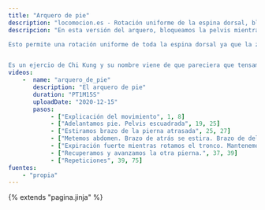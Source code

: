```yaml
---
title: "Arquero de pie"
description: "locomocion.es - Rotación uniforme de la espina dorsal, bloqueando la pelvis y rotando los hombros."
descripcion: "En esta versión del arquero, bloqueamos la pelvis mientras hacemos una suave rotación de hombros. 

Esto permite una rotación uniforme de toda la espina dorsal ya que la zona lumbar es hipermóvil y por ello la dejamos fija.


Es un ejercio de Chi Kung y su nombre viene de que pareciera que tensamos un arco."
videos: 
    -  name: "arquero_de_pie"
       description: "El arquero de pie"
       duration: "PT1M15S"
       uploadDate: "2020-12-15"
       pasos:
            - ["Explicación del movimiento", 1, 8]       
            - ["Adelantamos pie. Pelvis escuadrada", 19, 25]
            - ["Estiramos brazo de la pierna atrasada", 25, 27]      
            - ["Metemos abdomen. Brazo de atrás se estira. Brazo de delante se pliega.", 27, 35]
            - ["Expiración fuerte mientras rotamos el tronco. Mantenemos apnea dos segundos.", 35, 37]
            - ["Recuperamos y avanzamos la otra pierna.", 37, 39]
            - ["Repeticiones", 39, 75]
fuentes:
    - "propia"
---
```

{% extends "pagina.jinja" %}